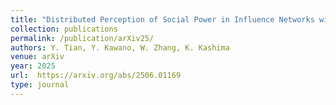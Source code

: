 ```yaml
---
title: "Distributed Perception of Social Power in Influence Networks with Stubborn Individuals"
collection: publications
permalink: /publication/arXiv25/
authors: Y. Tian, Y. Kawano, W. Zhang, K. Kashima
venue: arXiv
year: 2025
url:  https://arxiv.org/abs/2506.01169
type: journal
---
```

